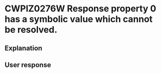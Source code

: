 # CWPIZ0276W Response property 0 has a symbolic value which cannot be resolved.

## Explanation

## User response